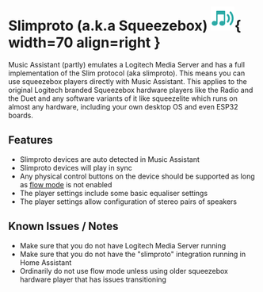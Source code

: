 # Slimproto (a.k.a Squeezebox) ![Preview image](../assets/icons/slim-icon.svg){ width=70 align=right }


Music Assistant (partly) emulates a Logitech Media Server and has a full implementation of the Slim protocol (aka slimproto).
This means you can use squeezebox players directly with Music Assistant. This applies to the original Logitech branded Squeezebox hardware players like the Radio and the Duet and any software variants of it like squeezelite which runs on almost any hardware, including your own desktop OS and even ESP32 boards.

## Features

- Slimproto devices are auto detected in Music Assistant
- Slimproto devices will play in sync
- Any physical control buttons on the device should be supported as long as [flow mode](../faq/normalization/#track-queueing) is not enabled
- The player settings include some basic equaliser settings
- The player settings allow configuration of stereo pairs of speakers

## Known Issues / Notes

- Make sure that you do not have Logitech Media Server running
- Make sure that you do not have the "slimproto" integration running in Home Assistant
- Ordinarily do not use flow mode unless using older squeezebox hardware player that has issues transitioning
